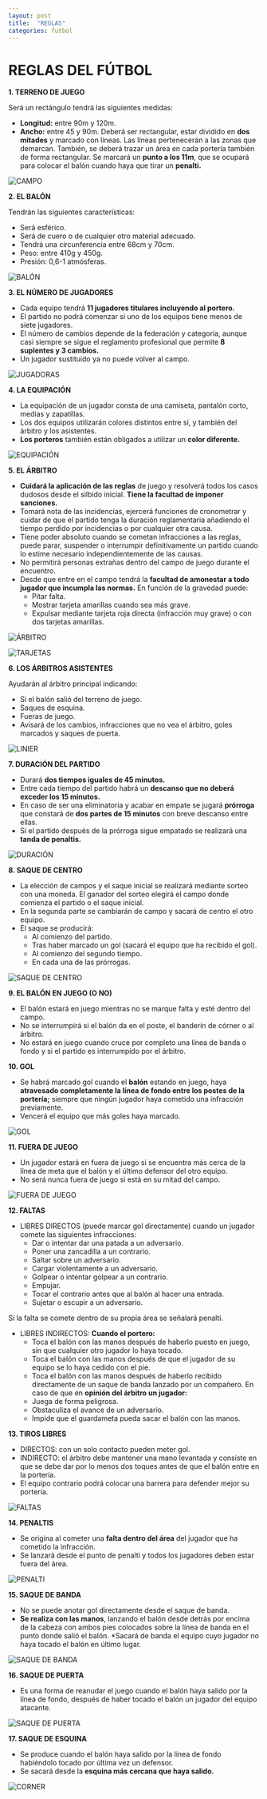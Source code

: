```yaml
---
layout: post
title:  "REGLAS"
categories: futbol
---
```


# REGLAS DEL FÚTBOL

**1. TERRENO DE JUEGO**

Será un rectángulo tendrá las siguientes medidas:
* **Longitud:** entre 90m y 120m.
* **Ancho:** entre 45 y 90m.
Deberá ser rectangular, estar dividido en **dos mitades** y marcado con líneas. Las líneas pertenecerán a las zonas que demarcan.
También, se deberá trazar un área en cada portería también de forma rectangular. Se marcará un **punto a los 11m**, que se ocupará para colocar el balón cuando haya que tirar un **penalti.**

![CAMPO](https://danieledufis.github.io/images_text/futbol_campo.jpg)

**2. EL BALÓN**

Tendrán las siguientes características:
* Será esférico.
* Será de cuero o de cualquier otro material adecuado.
* Tendrá una circunferencia entre 68cm y 70cm.
* Peso: entre 410g y 450g.
* Presión: 0,6-1 atmósferas.

![BALÓN](https://danieledufis.github.io/images_text/futbol_balon.jpg)

**3. EL NÚMERO DE JUGADORES**

* Cada equipo tendrá **11 jugadores titulares incluyendo al portero.**
* El partido no podrá comenzar si uno de los equipos tiene menos de siete jugadores.
* El número de cambios depende de la federación y categoría, aunque casi siempre se sigue el reglamento profesional que permite **8 suplentes y 3 cambios.**
* Un jugador sustituido ya no puede volver al campo.

![JUGADORAS](https://danieledufis.github.io/images_text/futbol_jugadores.jpg)
 
**4. LA EQUIPACIÓN**

* La equipación de un jugador consta de una camiseta, pantalón corto, medias y zapatillas.
* Los dos equipos utilizarán colores distintos entre sí, y también del árbitro y los asistentes.
* **Los porteros** también están obligados a utilizar un **color diferente.**

![EQUIPACIÓN](https://danieledufis.github.io/images_text/futbol_equipacion.jpg)
 
**5. EL ÁRBITRO**

* **Cuidará la aplicación de las reglas** de juego y resolverá todos los casos dudosos desde el silbido inicial. **Tiene la facultad de imponer sanciones.**
* Tomará nota de las incidencias, ejercerá funciones de cronometrar y cuidar de que el partido tenga la duración reglamentaria  añadiendo el tiempo perdido por incidencias o por cualquier otra causa.
* Tiene poder absoluto cuando se cometan infracciones a las reglas, puede parar, suspender o interrumpir definitivamente un partido cuando lo estime necesario independientemente de las causas.
* No permitirá personas extrañas dentro del campo de juego durante el encuentro.
* Desde que entre en el campo tendrá la **facultad de amonestar a todo jugador que incumpla las normas.** En función de la gravedad puede:
   * Pitar falta.
   * Mostrar tarjeta amarillas cuando sea más grave.
   * Expulsar mediante tarjeta roja directa (infracción muy grave) o con dos tarjetas amarillas.
   
 ![ÁRBITRO](https://danieledufis.github.io/images_text/futbol_arbitro.jpg)
 
 ![TARJETAS](https://danieledufis.github.io/images_text/futbol_tarjetas.jpg)

**6. LOS ÁRBITROS ASISTENTES**

Ayudarán al árbitro principal indicando:
* Si el balón salió del terreno de juego.
* Saques de esquina.
* Fueras de juego.
* Avisará de los cambios, infracciones que no vea el árbitro, goles marcados y saques de puerta.

![LINIER](https://danieledufis.github.io/images_text/futbol_linier.jpg)

**7. DURACIÓN DEL PARTIDO**

* Durará **dos tiempos iguales de 45 minutos.**
* Entre cada tiempo del partido habrá un **descanso que no deberá exceder los 15 minutos.**
* En caso de ser una eliminatoria y acabar en empate se jugará **prórroga** que constará de **dos partes de 15 minutos** con breve descanso entre ellas.
* Si el partido después de la prórroga sigue empatado se realizará una **tanda de penaltis.**

![DURACIÓN](https://danieledufis.github.io/images_text/futbol_duracionpartido.jpg)

**8. SAQUE DE CENTRO**

* La elección de campos y el saque inicial se realizará mediante sorteo con una moneda. El ganador del sorteo elegirá el campo donde comienza el partido o el saque inicial.
* En la segunda parte se cambiarán de campo y sacará de centro el otro equipo.
* El saque se producirá:
     * Al comienzo del partido.
     * Tras haber marcado un gol (sacará el equipo que ha recibido el gol).
     * Al comienzo del segundo tiempo.
     * En cada una de las prórrogas.
     
![SAQUE DE CENTRO](https://danieledufis.github.io/images_text/futbol_saque%20de%20centro.jpg)

**9. EL BALÓN EN JUEGO (O NO)**

* El balón estará en juego mientras no se marque falta y esté dentro del campo.
* No se interrumpirá si el balón da en el poste, el banderín de córner o al árbitro.
* No estará en juego cuando cruce por completo una línea de banda o fondo y si el partido es interrumpido por el árbitro.
 
**10. GOL**

* Se habrá marcado gol cuando el **balón** estando en juego, haya **atravesado completamente la línea de fondo entre los postes de la portería;** siempre que ningún jugador haya cometido una infracción previamente.
* Vencerá el equipo que más goles haya marcado.

![GOL](https://danieledufis.github.io/images_text/futbol_gol.jpg)
 
**11. FUERA DE JUEGO**

* Un jugador estará en fuera de juego si se encuentra más cerca de la línea de meta que el balón y el último defensor del otro equipo.
* No será nunca fuera de juego si está en su mitad del campo.

![FUERA DE JUEGO](https://danieledufis.github.io/images_text/futbol_fuera%20de%20juego.jpg)
 
**12. FALTAS**

* LIBRES DIRECTOS (puede marcar gol directamente) cuando un jugador comete las siguientes infracciones:
    * Dar o intentar dar una patada a un adversario.
    * Poner una zancadilla a un contrario.
    * Saltar sobre un adversario.
    * Cargar violentamente a un adversario.
    * Golpear o intentar golpear a un contrario.
    * Empujar.
    * Tocar el contrario antes que al balón al hacer una entrada.
    * Sujetar o escupir a un adversario.

Si la falta se comete dentro de su propia área se señalará penalti.

* LIBRES INDIRECTOS:
  **Cuando el portero:**
  * Toca el balón con las manos después de haberlo puesto en juego, sin que cualquier otro jugador lo haya tocado.
  * Toca el balón con las manos después de que el jugador de su equipo se lo haya cedido con el pie.
  * Toca el balón con las manos después de haberlo recibido directamente de un saque de banda lanzado por un compañero.
  En caso de que en **opinión del árbitro un jugador:**
  * Juega de forma peligrosa.
  * Obstaculiza el avance de un adversario.
  * Impide que el guardameta pueda sacar el balón con las manos.

**13. TIROS LIBRES**

* DIRECTOS: con un solo contacto pueden meter gol.
* INDIRECTO: el árbitro debe mantener una mano levantada y consiste en que se debe dar por lo menos dos toques antes de que el balón entre en la portería.
* El equipo contrario podrá colocar una barrera para defender mejor su portería.

![FALTAS](https://danieledufis.github.io/images_text/futbol_falta.jpg)

**14. PENALTIS**

* Se origina al cometer una **falta dentro del área** del jugador que ha cometido la infracción.
* Se lanzará desde el punto de penalti y todos los jugadores deben estar fuera del área.

![PENALTI](https://danieledufis.github.io/images_text/futbol_penalti.jpg)

**15. SAQUE DE BANDA**

* No se puede anotar gol directamente desde el saque de banda.
* **Se realiza con las manos**, lanzando el balón desde detrás por encima de la cabeza con ambos pies colocados sobre la línea de banda en el punto donde salió el balón.
*Sacará de banda el equipo cuyo jugador no haya tocado el balón en último lugar.

![SAQUE DE BANDA](https://danieledufis.github.io/images_text/futbol_saque%20de%20banda.jpg)

**16. SAQUE DE PUERTA**

* Es una forma de reanudar el juego cuando el balón haya salido por la línea de fondo, después de haber tocado el balón un jugador del equipo atacante.

![SAQUE DE PUERTA](https://danieledufis.github.io/images_text/futbol_saque%20de%20puerta.jpg)

**17. SAQUE DE ESQUINA**

* Se produce cuando el balón haya salido por la línea de fondo habiéndolo tocado por última vez un defensor.
* Se sacará desde la **esquina más cercana que haya salido.**

![CORNER](https://danieledufis.github.io/images_text/futbol_corner.jpg)
